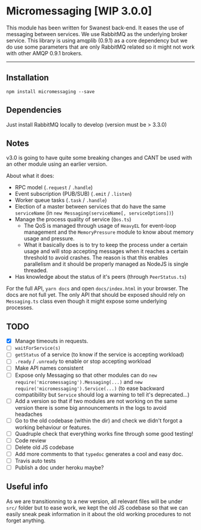 # Micromessaging [WIP 3.0.0]

This module has been written for Swanest back-end. It eases the use of messaging between services.
We use RabbitMQ as the underlying broker service.
This library is using amqplib (0.9.1) as a core dependency but we do use some parameters that are only RabbitMQ related so it might not work with other AMQP 0.9.1 brokers. 

----------


## Installation

`npm install micromessaging --save`

## Dependencies

Just install RabbitMQ locally to develop (version must be > 3.3.0)

## Notes

v3.0 is going to have quite some breaking changes and CANT be used with an other module using an earlier version.

About what it does:
*  RPC model (`.request` / `.handle`)
*  Event subscription (PUB/SUB) (`.emit` / `.listen`)
*  Worker queue tasks (`.task` / `.handle`)
*  Election of a master between services that do have the same `serviceName` (in `new Messaging(serviceName[, serviceOptions])`)
*  Manage the process quality of service (`Qos.ts`)
   *  The QoS is managed through usage of `HeavyEL` for event-loop management and the `MemoryPressure` module to know about memory usage and pressure.
   *  What it basically does is to try to keep the process under a certain usage and will stop accepting messages when it reaches a certain threshold to avoid crashes. The reason is that this enables parallelism and it should be properly managed as NodeJS is single threaded.
*  Has knowledge about the status of it's peers (through `PeerStatus.ts`)

For the full API, `yarn docs` and open `docs/index.html` in your browser. The docs are not full yet.
The only API that should be exposed should rely on `Messaging.ts` class even though it might expose some underlying processes.

## TODO

* [x] Manage timeouts in requests.
* [ ] `waitForService(s)`
* [ ] `getStatus` of a service (to know if the service is accepting workload)
* [ ] `.ready` / `.unready` to enable or stop accepting workload
* [ ] Make API names consistent
* [ ] Expose only Messaging so that other modules can do `new require('micromessaging').Messaging(...)` and `new require('micromessaging').Service(...)` (to ease backward compatibility but `Service` should log a warning to tell it's deprecated...)
* [ ] Add a version so that if two modules are not working on the same version there is some big announcements in the logs to avoid headaches
* [ ] Go to the old codebase (within the dir) and check we didn't forgot a working behaviour or features.
* [ ] Quadruple check that everything works fine through some good testing!
* [ ] Code review
* [ ] Delete old JS codebase
* [ ] Add more comments to that `typedoc` generates a cool and easy doc.
* [ ] Travis auto tests
* [ ] Publish a doc under heroku maybe?

## Useful info

As we are transitionning to a new version, all relevant files will be under `src/` folder but
to ease work, we kept the old JS codebase so that we can easily sneak peak information in it about the old working procedures to not forget anything.